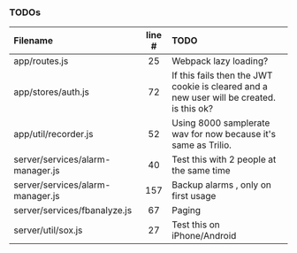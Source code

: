 ### TODOs
| Filename | line # | TODO
|:------|:------:|:------
| app/routes.js | 25 | Webpack lazy loading?
| app/stores/auth.js | 72 | If this fails then the JWT cookie is cleared and a new user will be created. is this ok?
| app/util/recorder.js | 52 | Using 8000 samplerate wav for now because it's same as Trilio.
| server/services/alarm-manager.js | 40 | Test this with 2 people at the same time
| server/services/alarm-manager.js | 157 | Backup alarms , only on first usage
| server/services/fbanalyze.js | 67 | Paging
| server/util/sox.js | 27 | Test this on iPhone/Android